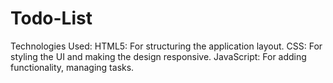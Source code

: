 # Todo-List

Technologies Used:
HTML5: For structuring the application layout.
CSS: For styling the UI and making the design responsive.
JavaScript: For adding functionality, managing tasks.
